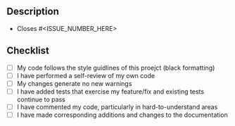 ## Description
<!--
    Please include a summary of the change and which issues it fixed.
    Please also include relevant motivation and context.
-->

- Closes #<ISSUE_NUMBER_HERE>

## Checklist
- [ ] My code follows the style guidlines of this proejct (black formatting)
- [ ] I have performed a self-review of my own code
- [ ] My changes generate no new warnings
- [ ] I have added tests that exercise my feature/fix and existing tests continue to pass
- [ ] I have commented my code, particularly in hard-to-understand areas
- [ ] I have made corresponding additions and changes to the documentation
